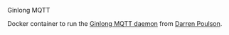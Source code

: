 Ginlong MQTT

Docker container to run the [Ginlong MQTT daemon](https://github.com/dpoulson/ginlong-mqtt) from [Darren Poulson](https://github.com/dpoulson).
